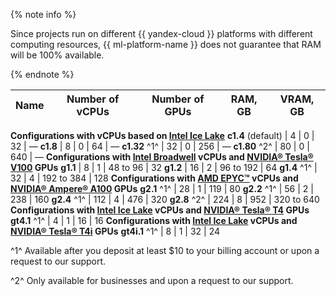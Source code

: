 {% note info %}

Since projects run on different {{ yandex-cloud }} platforms with different computing resources, {{ ml-platform-name }} does not guarantee that RAM will be 100% available.

{% endnote %}

Name | Number of vCPUs | Number of GPUs | RAM, GB | VRAM, GB
---- | ---- | ---- | ---- | ----
**Configurations with vCPUs based on [Intel Ice Lake](../../../compute/concepts/performance-levels.md)**
**c1.4** (default) | 4 | 0 | 32 | —
**c1.8** | 8 | 0 | 64 | —
**c1.32** ^1^ | 32 | 0 | 256 | —
**c1.80** ^2^ | 80 | 0 | 640 | —
**Configurations with [Intel Broadwell](../../../compute/concepts/performance-levels.md) vCPUs and [NVIDIA® Tesla® V100](../../../compute/concepts/gpus.md) GPUs**
**g1.1** | 8 | 1 | 48 to 96 | 32
**g1.2** | 16 | 2 | 96 to 192 | 64
**g1.4** ^1^ | 32 | 4 | 192 to 384 | 128
**Configurations with [AMD EPYC™](../../../compute/concepts/gpus.md) vCPUs and [NVIDIA® Ampere® A100](https://www.nvidia.com/en-us/data-center/a100/) GPUs**
**g2.1** ^1^ | 28 | 1 | 119 | 80
**g2.2** ^1^ | 56 | 2 | 238 | 160
**g2.4** ^1^ | 112 | 4 | 476 | 320
**g2.8** ^2^ | 224 | 8 | 952 | 320 to 640
**Configurations with [Intel Ice Lake](../../../compute/concepts/performance-levels.md) vCPUs and [NVIDIA® Tesla® T4](https://www.nvidia.com/en-us/data-center/tesla-t4/) GPUs**
**gt4.1** ^1^ | 4 | 1 | 16 | 16
**Configurations with [Intel Ice Lake](../../../compute/concepts/performance-levels.md) vCPUs and [NVIDIA® Tesla® T4i](../../../compute/concepts/gpus.md#t4i) GPUs**
**gt4i.1** ^1^ | 8 | 1 | 32 | 24

^1^ Available after you deposit at least $10 to your billing account or upon a request to our support.

^2^ Only available for businesses and upon a request to our support.
